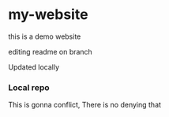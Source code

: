 # my-website

this is  a demo website


editing readme on branch

Updated locally


### Local repo

This is gonna conflict, 
There is no denying that